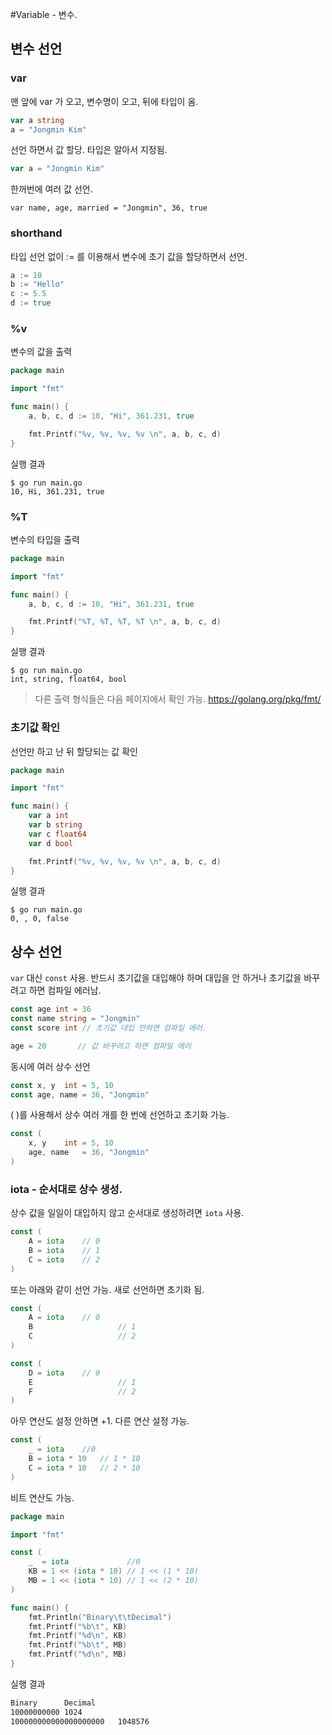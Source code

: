 #Variable - 변수.

## 변수 선언

### var
맨 앞에 var 가 오고, 변수명이 오고, 뒤에 타입이 옴.
```go
var a string
a = "Jongmin Kim"
```

선언 하면서 값 할당. 타입은 알아서 지정됨.
```go
var a = "Jongmin Kim"
```

한꺼번에 여러 값 선언.
```
var name, age, married = "Jongmin", 36, true
```

### shorthand
타입 선언 없이 := 를 이용해서 변수에 초기 값을 할당하면서 선언.
```go
a := 10
b := "Hello"
c := 5.5
d := true
```

### %v
변수의 값을 출력
```go
package main

import "fmt"

func main() {
	a, b, c, d := 10, "Hi", 361.231, true

	fmt.Printf("%v, %v, %v, %v \n", a, b, c, d)
}
```
실행 결과
```
$ go run main.go
10, Hi, 361.231, true
```

### %T
변수의 타입을 출력
```go
package main

import "fmt"

func main() {
	a, b, c, d := 10, "Hi", 361.231, true

	fmt.Printf("%T, %T, %T, %T \n", a, b, c, d)
}
```
실행 결과
```
$ go run main.go
int, string, float64, bool
```

> 다른 출력 형식들은 다음 페이지에서 확인 가능.
> https://golang.org/pkg/fmt/


### 초기값 확인
선언만 하고 난 뒤 할당되는 값 확인
```go
package main

import "fmt"

func main() {
	var a int
	var b string
	var c float64
	var d bool

	fmt.Printf("%v, %v, %v, %v \n", a, b, c, d)
}
```
실행 결과
```
$ go run main.go
0, , 0, false
```

## 상수 선언

`var` 대신 `const` 사용. 반드시 초기값을 대입해야 하며 대입을 안 하거나 초기값을 바꾸려고 하면 컴파일 에러남.

```go
const age int = 36
const name string = "Jongmin"
const score int // 초기값 대입 안하면 컴파일 에러.

age = 20       // 값 바꾸려고 하면 컴파일 에러
```

동시에 여러 상수 선언
```go
const x, y	int = 5, 10
const age, name	= 36, "Jongmin"
```

( )를 사용해서 상수 여러 개를 한 번에 선언하고 초기화 가능.
```go
const (
	x, y	int = 5, 10
	age, name	= 36, "Jongmin"
)
```

### iota - 순서대로 상수 생성.

상수 값을 일일이 대입하지 않고 순서대로 생성하려면 `iota` 사용.
```go
const (
	A = iota	// 0
	B = iota	// 1
	C = iota	// 2
)
```

또는 아래와 같이 선언 가능. 새로 선언하면 초기화 됨.
```go
const (
	A = iota	// 0
	B					// 1
	C					// 2
)

const (
	D = iota	// 0
	E					// 1
	F					// 2
)
```

아무 연산도 설정 안하면 +1. 다른 연산 설정 가능.
```go
const (
	_ = iota	//0
	B = iota * 10	// 1 * 10
	C = iota * 10	// 2 * 10
)
```

비트 연산도 가능.
```go
package main

import "fmt"

const (
	_  = iota             //0
	KB = 1 << (iota * 10) // 1 << (1 * 10)
	MB = 1 << (iota * 10) // 1 << (2 * 10)
)

func main() {
	fmt.Println("Binary\t\tDecimal")
	fmt.Printf("%b\t", KB)
	fmt.Printf("%d\n", KB)
	fmt.Printf("%b\t", MB)
	fmt.Printf("%d\n", MB)
}
```

실행 결과
```sh
Binary		Decimal
10000000000	1024
100000000000000000000	1048576
```

